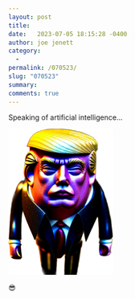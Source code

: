 ```yaml
---
layout: post
title:  
date:   2023-07-05 18:15:28 -0400
author: joe jenett
category:
  -  
permalink: /070523/
slug: "070523"
summary: 
comments: true
---
```


<p>Speaking of artificial intelligence...</p>
<p><img src="/images/speaking-of-ai.png" alt="" width="208"></p>
😎
<a href="https://brid.gy/publish/mastodon"></a>